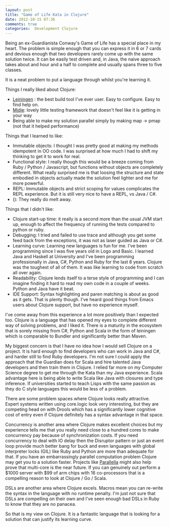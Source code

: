 ```yaml
---
layout: post
title: "Game of Life Kata in Clojure"
date: 2012-10-15 07:36
comments: true
categories:  Development Clojure
---
```


Being an ex-Guardianista Conway's Game of Life has a special place in my heart. The problem is simple enough that you can express it in 6 or 7 cards and devious enough that two developers rarely come up with the same solution twice. It can be easily test driven and, in Java, the naive approach takes about and hour and a half to complete and usually spans three to five classes. 

It is a neat problem to put a language through whilst you're learning it. 

Things I really liked about Clojure:

* [Leiningen](http://example.com/ "Optional Title") : the best build tool I've ever user. Easy to configure. Easy to find help on.
* [Midje](https://github.com/marick/Midje): lovely little testing framework that doesn't feel like it is getting in your way
* Being able to make my solution parallel simply by making map -> pmap (not that it helped performance)

Things that I learned to like:

* Immutable objects: I thought I was pretty good at making my methods idempotent in OO code. I was surprised at how much I had to shift my thinking to get it to work for real. 
* Functional style: I really though this would be a breeze coming from Ruby / Python / Javascript, but functions without objects are completely different. What really surprised me is that loosing the structure and state embodied in objects actually made the solution feel lighter and me for more powerful.
* REPL: Immutable objects and strict scoping for values complicates the REPL experience. But it is still very nice to have a REPL, vs Java / C#.
* (): They really do melt away. 

Things that I didn't like:

* Clojure start-up time: it really is a second more than the usual JVM start up, enough to affect the frequency of running the tests compared to python or ruby.
* Debugging: I tried and failed to use trace and although you get some feed back from the exceptions, it was not as laser guided as Java or C#. 
* Learning curve: Learning new languages is fun for me. I've been programming since I was five years old in Logo and Basic. I learned Java and Haskell at University and I've been programming professionally in Java, C#, Python and Ruby for the last 8 years. Clojure was the toughest of all of them. It was like learning to code from scratch all over again. 
* Readability: Clojure lends itself to a terse style of programming and I can imagine finding it hard to read my own code in a couple of weeks. Python and Java have it beat. 
* IDE Support: Syntax highlighting and paren matching is about as good as it gets. That is plenty though. I've heard good things from Emacs users about Clojure support, but have no experience myself. 

I've come away from this experience a lot more positively than I expected too. Clojure is a language that has opened my eyes to complete different way of solving problems, and I liked it. There is a maturity in the ecosystem that is sorely missing from C#, Python and Scala in the form of leiningen which is comparable to Bundler and significantly better than Maven.

My biggest concern is that I have no idea how I would sell Clojure on a project. It is hard enough to find developers who can work in Java and C#, and harder still to find Ruby developers. I'm not sure I could apply the approach that the Guardian does for Scala and hire talented Java developers and then train them in Clojure. I relied far more on my Computer Science degree to get me through the Kata than my Java experience. Scala advantage here is being able to write Scala like Java with closures and type inference. If universities started to teach Lisps with the same passion as they do C style languages this would be less of a problem.

There are some problem spaces where Clojure looks really attractive. Expert systems written using core.logic look very interesting, but they are competing head on with Drools which has a significantly lower cognitive cost of entry even if Clojure definitely has a syntax advantage in that space. 

Concurrency is another area where Clojure makes excellent choices but my experience tells me that you really need close to a hundred cores to make concurrency pay because of synchronization costs. If you need concurrency to deal with IO delay then the Disruptor pattern or just an event loop provide much better bang for buck and even languages with global interpreter locks (GIL) like Ruby and Python are more than adequate for that. If you have an embarrassingly parallel computation problem Clojure may get you to a solution faster. Projects like [Parallella](http://www.kickstarter.com/projects/adapteva/parallella-a-supercomputer-for-everyone) might also help prove that multi-core is the near future. If you can genuinely out perform a $1000 server with $99 of arm chips with 16 co-processors that is a compelling reason to look at Clojure / Go / Scala. 

DSLs are another area where Clojure excels. Macros mean you can re-write the syntax in the language with no runtime penalty. I'm just not sure that DSLs are compelling on their own and I've seen enough bad DSLs in Ruby to know that they are no panacea.

So that is my view on Clojure. It is a fantastic language that is looking for a solution that can justify its learning curve. 

